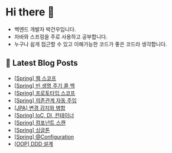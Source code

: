# Hi there 👋

- 백엔드 개발자 박건우입니다.
- 자바와 스프링을 주로 사용하고 공부합니다.
- 누구나 쉽게 접근할 수 있고 이해가능한 코드가 좋은 코드라 생각합니다.

## 📕 Latest Blog Posts

<ul><li><a href='https://gwoprk98.tistory.com/53' target='_blank'>[Spring] 웹 스코프</a></li><li><a href='https://gwoprk98.tistory.com/48' target='_blank'>[Spring] 빈 생명 주기 콜 백</a></li><li><a href='https://gwoprk98.tistory.com/52' target='_blank'>[Spring] 프로토타입 스코프</a></li><li><a href='https://gwoprk98.tistory.com/46' target='_blank'>[Spring] 의존관계 자동 주입</a></li><li><a href='https://gwoprk98.tistory.com/51' target='_blank'>[JPA] 변경 감지와 병합</a></li><li><a href='https://gwoprk98.tistory.com/49' target='_blank'>[Spring] IoC, DI, 컨테이너</a></li><li><a href='https://gwoprk98.tistory.com/45' target='_blank'>[Spring] 컴포넌트 스캔</a></li><li><a href='https://gwoprk98.tistory.com/47' target='_blank'>[Spring] 싱글톤</a></li><li><a href='https://gwoprk98.tistory.com/50' target='_blank'>[Spring] @Configuration</a></li><li><a href='https://gwoprk98.tistory.com/44' target='_blank'>[OOP] DDD 설계</a></li></ul>